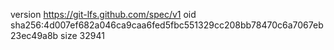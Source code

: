 version https://git-lfs.github.com/spec/v1
oid sha256:4d007ef682a046ca9caa6fed5fbc551329cc208bb78470c6a7067eb23ec49a8b
size 32941
